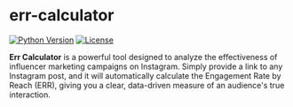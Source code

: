 # err-calculator
[![Python Version](https://img.shields.io/badge/python-3.13.5-blue)](https://www.python.org/downloads/release/python-3135/)
[![License](https://img.shields.io/badge/license-MIT-green)](LICENSE)

**Err Calculator** is a powerful tool designed to analyze the effectiveness of influencer marketing campaigns on Instagram. Simply provide a link to any Instagram post, and it will automatically calculate the Engagement Rate by Reach (ERR), giving you a clear, data-driven measure of an audience's true interaction.
